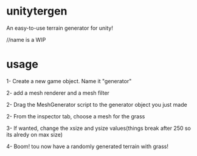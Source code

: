 # unitytergen
An easy-to-use terrain generator for unity!


//name is a WIP

# usage
1- Create a new game object. Name it "generator"

2- add a mesh renderer and a mesh filter

2- Drag the MeshGenerator script to the generator object you just made

2- From the inspector tab, choose a mesh for the grass

3- If wanted, change the xsize and ysize values(things break after 250 so its alredy on max size)

4- Boom! tou now have a randomly generated terrain with grass!
